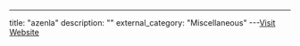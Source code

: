 ---
title: "azenla"
description: ""
external_category: "Miscellaneous"
---[Visit Website](https://github.com/azenla)

